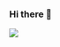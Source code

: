### Hi there 👋

<img src="https://capsule-render.vercel.app/api?text=Hello%World!&type=soft&customColorList=0,2,3&height=300&section=header&text=capsule%20render&fontSize=90" />
